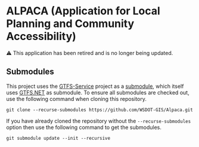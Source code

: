 ALPACA (Application for Local Planning and Community Accessibility)
===================================================================

:warning: This application has been retired and is no longer being updated.

## Submodules ##

This project uses the [GTFS-Service] project as a [submodule], which itself uses [GTFS.NET] as submodule. To ensure all submodules are checked out, use the following command when cloning this repository.

	git clone --recurse-submodules https://github.com/WSDOT-GIS/Alpaca.git

If you have already cloned the repository without the `--recurse-submodules` option then use the following command to get the submodules.

	git submodule update --init --recursive

[GTFS.NET]:https://github.com/WSDOT-GIS/GTFS.NET
[GTFS-Service]:https://github.com/WSDOT-GIS/GTFS-Service/
[submodule]:http://git-scm.com/book/en/Git-Tools-Submodules
